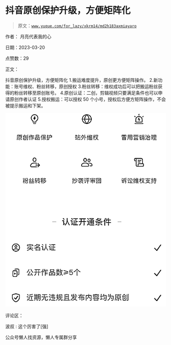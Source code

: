 # 抖音原创保护升级，方便矩阵化

> 原文：[`www.yuque.com/for_lazy/xkrm14/md2h183axmiayaro`](https://www.yuque.com/for_lazy/xkrm14/md2h183axmiayaro)

作者： 月亮代表我的心

日期：2023-03-20

点赞数：29

正文：

抖音原创保护升级，方便矩阵化 1.搬运难度提升，原创更方便矩阵操作。 2.新功能：账号维权、粉丝转移，原创授权 3.粉丝转移：维权成功后可以把搬运粉丝获得的粉丝转移至原创账号。 4.原创认证：二创，剪辑视频只要满足条件也可以申请原创作者认证 5.授权搬运：可以授权 50 个小号，授权后方便方矩阵操作，不会被提示搬运和下架。

![](img/37340ba7b894225692a6b48d83cfe10b.png)  

评论区：

波叔 : 这个厉害了[强]

公众号懒人找资源，懒人专属群分享

